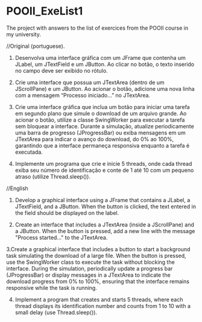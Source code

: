 # POOII_ExeList1
The project with answers to the list of exercices  from the POOII course in my university.

//Original (portuguese).

1. Desenvolva uma interface gráfica com um JFrame que contenha um JLabel, um
JTextField e um JButton. Ao clicar no botão, o texto inserido no campo deve ser exibido no rótulo.

2. Crie uma interface que possua um JTextArea (dentro de um JScrollPane) e um
JButton. Ao acionar o botão, adicione uma nova linha com a mensagem “Processo iniciado…” no
JTextArea.

3. Crie uma interface gráfica que inclua um botão para iniciar uma tarefa em segundo
plano que simule o download de um arquivo grande. Ao acionar o botão, utilize a classe
SwingWorker para executar a tarefa sem bloquear a interface. Durante a simulação, atualize
periodicamente uma barra de progresso (JProgressBar) ou exiba mensagens em um JTextArea
para indicar o avanço do download, do 0% ao 100%, garantindo que a interface permaneça
responsiva enquanto a tarefa é executada.

4. Implemente um programa que crie e inicie 5 threads, onde cada thread exiba seu
número de identificação e conte de 1 até 10 com um pequeno atraso (utilize Thread.sleep()).


//English

1. Develop a graphical interface using a JFrame that contains a JLabel, a JTextField, and a JButton.
When the button is clicked, the text entered in the field should be displayed on the label.

2. Create an interface that includes a JTextArea (inside a JScrollPane) and a JButton. When the button is pressed,
add a new line with the message "Process started..." to the JTextArea.

3.Create a graphical interface that includes a button to start a background task simulating the download of a large file. When the button is pressed, 
use the SwingWorker class to execute the task without blocking the interface. During the simulation, periodically update a progress bar (JProgressBar) 
or display messages in a JTextArea to indicate the download progress from 0% to 100%, ensuring that the interface remains responsive while the task is running.


4. Implement a program that creates and starts 5 threads, where each thread displays its identification number and counts from 1 to 10 with a small delay (use Thread.sleep()).


